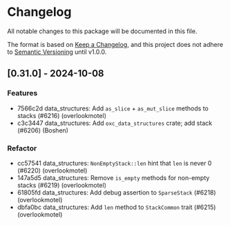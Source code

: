 # Changelog

All notable changes to this package will be documented in this file.

The format is based on [Keep a Changelog](https://keepachangelog.com/en/1.0.0/),
and this project does not adhere to
[Semantic Versioning](https://semver.org/spec/v2.0.0.html) until v1.0.0.

## [0.31.0] - 2024-10-08

### Features

-   7566c2d data_structures: Add `as_slice` + `as_mut_slice` methods to stacks
    (#6216) (overlookmotel)
-   c3c3447 data_structures: Add `oxc_data_structures` crate; add stack (#6206)
    (Boshen)

### Refactor

-   cc57541 data_structures: `NonEmptyStack::len` hint that `len` is never 0
    (#6220) (overlookmotel)
-   147a5d5 data_structures: Remove `is_empty` methods for non-empty stacks
    (#6219) (overlookmotel)
-   61805fd data_structures: Add debug assertion to `SparseStack` (#6218)
    (overlookmotel)
-   dbfa0bc data_structures: Add `len` method to `StackCommon` trait (#6215)
    (overlookmotel)
